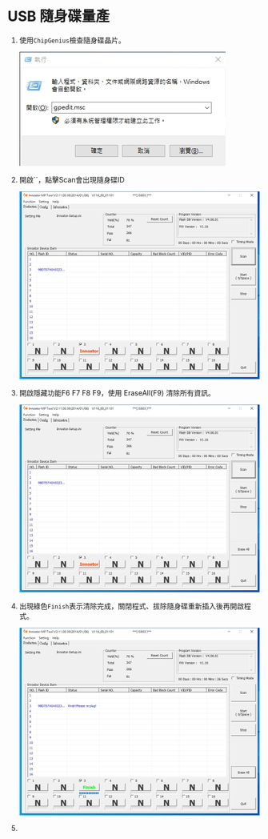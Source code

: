 
<!-- ![](https://github.com/wdwd2233/Notes/blob/master/Windows/img/XAMPP.png?raw=true) -->


# USB 隨身碟量產

1. 使用`ChipGenius`檢查隨身碟晶片。

	![隨身碟量產](https://github.com/wdwd2233/Notes/blob/master/Windows/img/1583207309627.jpg?raw=true)


2. 開啟``，點擊Scan會出現隨身碟ID

	![限制遠端桌面重新導向](https://github.com/wdwd2233/Notes/blob/master/Windows/img/1583410454999.jpg?raw=true)


3. 開啟隱藏功能F6 F7 F8 F9，使用 EraseAll(F9) 清除所有資訊。

	![限制遠端桌面重新導向](https://github.com/wdwd2233/Notes/blob/master/Windows/img/1583410468900.jpg?raw=true)


4. 出現綠色`Finish`表示清除完成，關閉程式、拔除隨身碟重新插入後再開啟程式。

	![限制遠端桌面重新導向](https://github.com/wdwd2233/Notes/blob/master/Windows/img/1583410515207.jpg?raw=true)

5. 
